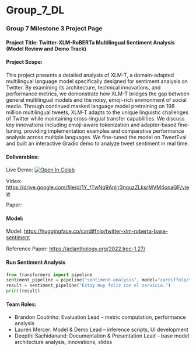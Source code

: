 # Group_7_DL
### Group 7 Milestone 3 Project Page




#### Project Title: Twitter-XLM-RoBERTa Multilingual Sentiment Analysis (Model Review and Demo Track)

#### Project Scope: 
This project presents a detailed analysis of XLM-T, a domain-adapted multilingual language model specifically designed for sentiment analysis on Twitter. By examining its architecture, technical innovations, and performance metrics, we demonstrate how XLM-T bridges the gap between general multilingual models and the noisy, emoji-rich environment of social media. Through continued masked language model pretraining on 198 million multilingual tweets, XLM-T adapts to the unique linguistic challenges of Twitter while maintaining cross-lingual transfer capabilities. We discuss key innovations including emoji-aware tokenization and adapter-based fine-tuning, providing implementation examples and comparative performance analysis across multiple languages. We fine-tuned the model on TweetEval and built an interactive Gradio demo to analyze tweet sentiment in real time.


#### Deliverables: 

Live Demo: [![Open In Colab](https://colab.research.google.com/assets/colab-badge.svg)](https://colab.research.google.com/github/lola12313/Group_7_DL/blob/main/Gradio_Demo.ipynb)


Video: https://drive.google.com/file/d/1Y_fTwNq9AnIjr3nquzZLksrMVM4onaGF/view

Paper: 


#### Model: 
Model: https://huggingface.co/cardiffnlp/twitter-xlm-roberta-base-sentiment

Reference Paper: https://aclanthology.org/2022.lrec-1.27/

#### Run Sentiment Analysis
```python
from transformers import pipeline
sentiment_pipeline = pipeline("sentiment-analysis", model="cardiffnlp/twitter-xlm-roberta-base-sentiment")
result = sentiment_pipeline("Estoy muy feliz con el servicio.")
print(result)
```

#### Team Roles: 	
* Brandon Coutinho: Evaluation Lead – metric computation, performance analysis
* Lauren Mercer: Model & Demo Lead – inference scripts, UI development
* Deepthi Sachidanand: Documentation & Presentation Lead – base model architecture analysis, innovations, slides

